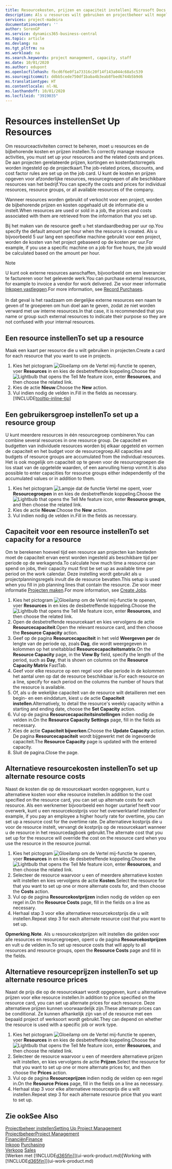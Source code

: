 ```yaml
---
title: Resourcekosten, prijzen en capaciteit instellen| Microsoft Docs
description: Als u resources wilt gebruiken en projectbeheer wilt mogelijk maken, geeft u kosten en prijzen voor afzonderlijke resources of resourcegroepen op en stelt u de resourcecapaciteit in.
services: project-madeira
documentationcenter: ''
author: SorenGP
ms.service: dynamics365-business-central
ms.topic: article
ms.devlang: na
ms.tgt_pltfrm: na
ms.workload: na
ms.search.keywords: project management, capacity, staff
ms.date: 10/01/2020
ms.author: edupont
ms.openlocfilehash: fbcd6f6e0f1a73316c20f14f143a044c68a5c539
ms.sourcegitcommit: ddbb5cede750df1baba4b3eab8fbed6744b5b9d6
ms.translationtype: HT
ms.contentlocale: nl-NL
ms.lasthandoff: 10/01/2020
ms.locfileid: "3919035"
---
```

# <a name="set-up-resources"></a><span data-ttu-id="f7d2e-103">Resources instellen</span><span class="sxs-lookup"><span data-stu-id="f7d2e-103">Set Up Resources</span></span>
<span data-ttu-id="f7d2e-104">Om resourceactiviteiten correct te beheren, moet u resources en de bijbehorende kosten en prijzen instellen.</span><span class="sxs-lookup"><span data-stu-id="f7d2e-104">To correctly manage resource activities, you must set up your resources and the related costs and prices.</span></span> <span data-ttu-id="f7d2e-105">De aan projecten gerelateerde prijzen, kortingen en kostenfactorregels worden ingesteld op de projectkaart.</span><span class="sxs-lookup"><span data-stu-id="f7d2e-105">The job-related prices, discounts, and cost factor rules are set up on the job card.</span></span> <span data-ttu-id="f7d2e-106">U kunt de kosten en prijzen opgeven voor afzonderlijke resources, resourcegroepen of alle beschikbare resources van het bedrijf.</span><span class="sxs-lookup"><span data-stu-id="f7d2e-106">You can specify the costs and prices for individual resources, resource groups, or all available resources of the company.</span></span>

<span data-ttu-id="f7d2e-107">Wanneer resources worden gebruikt of verkocht voor een project, worden de bijbehorende prijzen en kosten opgehaald uit de informatie die u instelt.</span><span class="sxs-lookup"><span data-stu-id="f7d2e-107">When resources are used or sold in a job, the prices and costs associated with them are retrieved from the information that you set up.</span></span>

<span data-ttu-id="f7d2e-108">Bij het maken van de resource geeft u het standaardbedrag per uur op.</span><span class="sxs-lookup"><span data-stu-id="f7d2e-108">You specify the default amount per hour when the resource is created.</span></span> <span data-ttu-id="f7d2e-109">Als u bijvoorbeeld 5 uur lang een specifieke machine gebruikt voor een project, worden de kosten van het project gebaseerd op de kosten per uur.</span><span class="sxs-lookup"><span data-stu-id="f7d2e-109">For example, if you use a specific machine on a job for five hours, the job would be calculated based on the amount per hour.</span></span>

> [!NOTE]
> <span data-ttu-id="f7d2e-110">U kunt ook externe resources aanschaffen, bijvoorbeeld om een leverancier te factureren voor het geleverde werk.</span><span class="sxs-lookup"><span data-stu-id="f7d2e-110">You can purchase external resources, for example to invoice a vendor for work delivered.</span></span> <span data-ttu-id="f7d2e-111">Zie voor meer informatie [Inkopen vastleggen](purchasing-how-record-purchases.md).</span><span class="sxs-lookup"><span data-stu-id="f7d2e-111">For more information, see [Record Purchases](purchasing-how-record-purchases.md).</span></span><br /><br />
> <span data-ttu-id="f7d2e-112">In dat geval is het raadzaam om dergelijke externe resources een naam te geven of te groeperen om hun doel aan te geven, zodat ze niet worden verward met uw interne resources.</span><span class="sxs-lookup"><span data-stu-id="f7d2e-112">In that case, it is recommended that you name or group such external resources to indicate their purpose so they are not confused with your internal resources.</span></span>

## <a name="to-set-up-a-resource"></a><span data-ttu-id="f7d2e-113">Een resource instellen</span><span class="sxs-lookup"><span data-stu-id="f7d2e-113">To set up a resource</span></span>
<span data-ttu-id="f7d2e-114">Maak een kaart per resource die u wilt gebruiken in projecten.</span><span class="sxs-lookup"><span data-stu-id="f7d2e-114">Create a card for each resource that you want to use in projects.</span></span>

1. <span data-ttu-id="f7d2e-115">Kies het pictogram ![Gloeilamp om de Vertel mij-functie te openen](media/ui-search/search_small.png "Vertel me wat u wilt doen"), voer **Resources** in en kies de desbetreffende koppeling.</span><span class="sxs-lookup"><span data-stu-id="f7d2e-115">Choose the ![Lightbulb that opens the Tell Me feature](media/ui-search/search_small.png "Tell me what you want to do") icon, enter **Resources**, and then choose the related link.</span></span>
2. <span data-ttu-id="f7d2e-116">Kies de actie **Nieuw**.</span><span class="sxs-lookup"><span data-stu-id="f7d2e-116">Choose the **New** action.</span></span>
3. <span data-ttu-id="f7d2e-117">Vul indien nodig de velden in.</span><span class="sxs-lookup"><span data-stu-id="f7d2e-117">Fill in the fields as necessary.</span></span> [!INCLUDE[tooltip-inline-tip](includes/tooltip-inline-tip_md.md)]  

## <a name="to-set-up-a-resource-group"></a><span data-ttu-id="f7d2e-118">Een gebruikersgroep instellen</span><span class="sxs-lookup"><span data-stu-id="f7d2e-118">To set up a resource group</span></span>
<span data-ttu-id="f7d2e-119">U kunt meerdere resources in één resourcegroep combineren.</span><span class="sxs-lookup"><span data-stu-id="f7d2e-119">You can combine several resources in one resource group.</span></span> <span data-ttu-id="f7d2e-120">De capaciteit en budgetten van individuele resources worden bij elkaar opgeteld en vormen de capaciteit en het budget voor de resourcegroep.</span><span class="sxs-lookup"><span data-stu-id="f7d2e-120">All capacities and budgets of resource groups are accumulated from the individual resources.</span></span> <span data-ttu-id="f7d2e-121">Het is ook mogelijk om capaciteit op te geven voor de resourcegroepen die los staat van de opgetelde waarden, of een aanvulling hierop vormt.</span><span class="sxs-lookup"><span data-stu-id="f7d2e-121">It is also possible to enter capacities for resource groups either independently of the accumulated values or in addition to them.</span></span>

1. <span data-ttu-id="f7d2e-122">Kies het pictogram ![Lampje dat de functie Vertel me opent](media/ui-search/search_small.png "Vertel me wat u wilt doen"), voer **Resourcegroepen** in en kies de desbetreffende koppeling.</span><span class="sxs-lookup"><span data-stu-id="f7d2e-122">Choose the ![Lightbulb that opens the Tell Me feature](media/ui-search/search_small.png "Tell me what you want to do") icon, enter **Resource groups**, and then choose the related link.</span></span>
2. <span data-ttu-id="f7d2e-123">Kies de actie **Nieuw**.</span><span class="sxs-lookup"><span data-stu-id="f7d2e-123">Choose the **New** action.</span></span>
3. <span data-ttu-id="f7d2e-124">Vul indien nodig de velden in.</span><span class="sxs-lookup"><span data-stu-id="f7d2e-124">Fill in the fields as necessary.</span></span>

## <a name="to-set-capacity-for-a-resource"></a><span data-ttu-id="f7d2e-125">Capaciteit voor een resource instellen</span><span class="sxs-lookup"><span data-stu-id="f7d2e-125">To set capacity for a resource</span></span>
<span data-ttu-id="f7d2e-126">Om te berekenen hoeveel tijd een resource aan projecten kan besteden moet de capaciteit ervan eerst worden ingesteld als beschikbare tijd per periode op de werkagenda.</span><span class="sxs-lookup"><span data-stu-id="f7d2e-126">To calculate how much time a resource can spend on jobs, their capacity must first be set up as available time per period on the work calendar.</span></span> <span data-ttu-id="f7d2e-127">Deze instelling wordt gebruikt als u projectplanningsregels invult die de resource bevatten.</span><span class="sxs-lookup"><span data-stu-id="f7d2e-127">This setup is used when you fill in job planning lines that contain the resource.</span></span> <span data-ttu-id="f7d2e-128">Zie voor meer informatie [Projecten maken](projects-how-create-jobs.md).</span><span class="sxs-lookup"><span data-stu-id="f7d2e-128">For more information, see [Create Jobs](projects-how-create-jobs.md).</span></span>

1. <span data-ttu-id="f7d2e-129">Kies het pictogram ![Gloeilamp om de Vertel mij-functie te openen](media/ui-search/search_small.png "Vertel me wat u wilt doen"), voer **Resources** in en kies de desbetreffende koppeling.</span><span class="sxs-lookup"><span data-stu-id="f7d2e-129">Choose the ![Lightbulb that opens the Tell Me feature](media/ui-search/search_small.png "Tell me what you want to do") icon, enter **Resources**, and then choose the related link.</span></span>
2. <span data-ttu-id="f7d2e-130">Open de desbetreffende resourcekaart en kies vervolgens de actie **Resourcecapaciteit**.</span><span class="sxs-lookup"><span data-stu-id="f7d2e-130">Open the relevant resource card, and then choose the **Resource Capacity** action.</span></span>
3. <span data-ttu-id="f7d2e-131">Geef op de pagina **Resourcecapaciteit** in het veld **Weergeven per** de lengte van de periode op, zoals **Dag**, die wordt weergegeven in kolommen op het sneltabblad **Resourcecapaciteitsmatrix**.</span><span class="sxs-lookup"><span data-stu-id="f7d2e-131">On the **Resource Capacity** page, in the **View By** field, specify the length of the period, such as **Day**, that is shown on columns on the **Resource Capacity Matrix** FastTab.</span></span>
4. <span data-ttu-id="f7d2e-132">Geef voor elke resource op een regel voor elke periode in de kolommen het aantal uren op dat de resource beschikbaar is.</span><span class="sxs-lookup"><span data-stu-id="f7d2e-132">For each resource on a line, specify for each period on the columns the number of hours that the resource is available.</span></span>
5. <span data-ttu-id="f7d2e-133">Of, als u de wekelijke capaciteit van de resource wilt detailleren met een begin- en een einddatum, kiest u de actie **Capaciteit instellen**.</span><span class="sxs-lookup"><span data-stu-id="f7d2e-133">Alternatively, to detail the resource's weekly capacity within a starting and ending date, choose the **Set Capacity** action.</span></span>
6. <span data-ttu-id="f7d2e-134">Vul op de pagina **Resourcecapaciteitsinstellingen** indien nodig de velden in.</span><span class="sxs-lookup"><span data-stu-id="f7d2e-134">On the **Resource Capacity Settings** page, fill in the fields as necessary.</span></span>
7. <span data-ttu-id="f7d2e-135">Kies de actie **Capaciteit bijwerken**.</span><span class="sxs-lookup"><span data-stu-id="f7d2e-135">Choose the **Update Capacity** action.</span></span> <span data-ttu-id="f7d2e-136">De pagina **Resourcecapaciteit** wordt bijgewerkt met de ingevoerde capaciteit.</span><span class="sxs-lookup"><span data-stu-id="f7d2e-136">The **Resource Capacity** page is updated with the entered capacity.</span></span>
8. <span data-ttu-id="f7d2e-137">Sluit de pagina.</span><span class="sxs-lookup"><span data-stu-id="f7d2e-137">Close the page.</span></span>

## <a name="to-set-up-alternate-resource-costs"></a><span data-ttu-id="f7d2e-138">Alternatieve resourcekosten instellen</span><span class="sxs-lookup"><span data-stu-id="f7d2e-138">To set up alternate resource costs</span></span>
<span data-ttu-id="f7d2e-139">Naast de kosten die op de resourcekaart worden opgegeven, kunt u alternatieve kosten voor elke resource instellen.</span><span class="sxs-lookup"><span data-stu-id="f7d2e-139">In addition to the cost specified on the resource card, you can set up alternate costs for each resource.</span></span> <span data-ttu-id="f7d2e-140">Als een werknemer bijvoorbeeld een hoger uurtarief heeft voor overwerk, kunt u een resourcekostprijs voor het overwerktarief instellen.</span><span class="sxs-lookup"><span data-stu-id="f7d2e-140">For example, if you pay an employee a higher hourly rate for overtime, you can set up a resource cost for the overtime rate.</span></span> <span data-ttu-id="f7d2e-141">De alternatieve kostprijs die u voor de resource instelt, vervangt de kostprijs op de resourcekaart wanneer u de resource in het resourcedagboek gebruikt.</span><span class="sxs-lookup"><span data-stu-id="f7d2e-141">The alternate cost that you set up for the resource will override the cost on the resource card when you use the resource in the resource journal.</span></span>

1. <span data-ttu-id="f7d2e-142">Kies het pictogram ![Gloeilamp om de Vertel mij-functie te openen](media/ui-search/search_small.png "Vertel me wat u wilt doen"), voer **Resources** in en kies de desbetreffende koppeling.</span><span class="sxs-lookup"><span data-stu-id="f7d2e-142">Choose the ![Lightbulb that opens the Tell Me feature](media/ui-search/search_small.png "Tell me what you want to do") icon, enter **Resources**, and then choose the related link.</span></span>  
2. <span data-ttu-id="f7d2e-143">Selecteer de resource waarvoor u een of meerdere alternatieve kosten wilt instellen en kies vervolgens de actie **Kosten**.</span><span class="sxs-lookup"><span data-stu-id="f7d2e-143">Select the resource for that you want to set up one or more alternate costs for, and then choose the **Costs** action.</span></span>  
3. <span data-ttu-id="f7d2e-144">Vul op de pagina **Resourcekostprijzen** indien nodig de velden op een regel in.</span><span class="sxs-lookup"><span data-stu-id="f7d2e-144">On the **Resource Costs** page, fill in the fields on a line as necessary.</span></span>  
4. <span data-ttu-id="f7d2e-145">Herhaal stap 3 voor elke alternatieve resourcekostprijs die u wilt instellen.</span><span class="sxs-lookup"><span data-stu-id="f7d2e-145">Repeat step 3 for each alternate resource cost that you want to set up.</span></span>

<span data-ttu-id="f7d2e-146">**Opmerking**.</span><span class="sxs-lookup"><span data-stu-id="f7d2e-146">**Note**.</span></span> <span data-ttu-id="f7d2e-147">Als u resourcekostprijzen wilt instellen die gelden voor alle resources en resourcegroepen, opent u de pagina **Resourcekostprijzen** en vult u de velden in.</span><span class="sxs-lookup"><span data-stu-id="f7d2e-147">To set up resource costs that will apply to all resources and resource groups, open the **Resource Costs** page and fill in the fields.</span></span>

## <a name="to-set-up-alternate-resource-prices"></a><span data-ttu-id="f7d2e-148">Alternatieve resourceprijzen instellen</span><span class="sxs-lookup"><span data-stu-id="f7d2e-148">To set up alternate resource prices</span></span>
<span data-ttu-id="f7d2e-149">Naast de prijs die op de resourcekaart wordt opgegeven, kunt u alternatieve prijzen voor elke resource instellen.</span><span class="sxs-lookup"><span data-stu-id="f7d2e-149">In addition to price specified on the resource card, you can set up alternate prices for each resource.</span></span> <span data-ttu-id="f7d2e-150">Deze alternatieve prijzen kunnen voorwaardelijk zijn.</span><span class="sxs-lookup"><span data-stu-id="f7d2e-150">These alternate prices can be conditional.</span></span> <span data-ttu-id="f7d2e-151">Ze kunnen afhankelijk zijn van of de resource met een bepaald project of werksoort wordt gebruikt.</span><span class="sxs-lookup"><span data-stu-id="f7d2e-151">They can depend on whether the resource is used with a specific job or work type.</span></span>

1. <span data-ttu-id="f7d2e-152">Kies het pictogram ![Gloeilamp om de Vertel mij-functie te openen](media/ui-search/search_small.png "Vertel me wat u wilt doen"), voer **Resources** in en kies de desbetreffende koppeling.</span><span class="sxs-lookup"><span data-stu-id="f7d2e-152">Choose the ![Lightbulb that opens the Tell Me feature](media/ui-search/search_small.png "Tell me what you want to do") icon, enter **Resources**, and then choose the related link.</span></span>
2. <span data-ttu-id="f7d2e-153">Selecteer de resource waarvoor u een of meerdere alternatieve prijzen wilt instellen, en kies vervolgens de actie **Prijzen**.</span><span class="sxs-lookup"><span data-stu-id="f7d2e-153">Select the resource for that you want to set up one or more alternate prices for, and then choose the **Prices** action.</span></span>
3. <span data-ttu-id="f7d2e-154">Vul op de pagina **Resourceprijzen** indien nodig de velden op een regel in.</span><span class="sxs-lookup"><span data-stu-id="f7d2e-154">On the **Resource Prices** page, fill in the fields on a line as necessary.</span></span>
4. <span data-ttu-id="f7d2e-155">Herhaal stap 3 voor elke alternatieve resourceprijs die u wilt instellen.</span><span class="sxs-lookup"><span data-stu-id="f7d2e-155">Repeat step 3 for each alternate resource price that you want to set up.</span></span>

## <a name="see-also"></a><span data-ttu-id="f7d2e-156">Zie ook</span><span class="sxs-lookup"><span data-stu-id="f7d2e-156">See Also</span></span>
[<span data-ttu-id="f7d2e-157">Projectbeheer instellen</span><span class="sxs-lookup"><span data-stu-id="f7d2e-157">Setting Up Project Management</span></span>](projects-setup-projects.md)  
[<span data-ttu-id="f7d2e-158">Projectbeheer</span><span class="sxs-lookup"><span data-stu-id="f7d2e-158">Project Management</span></span>](projects-manage-projects.md)  
[<span data-ttu-id="f7d2e-159">Financiën</span><span class="sxs-lookup"><span data-stu-id="f7d2e-159">Finance</span></span>](finance.md)  
<span data-ttu-id="f7d2e-160">[Inkoop](purchasing-manage-purchasing.md)       </span><span class="sxs-lookup"><span data-stu-id="f7d2e-160">[Purchasing](purchasing-manage-purchasing.md)       </span></span>  
<span data-ttu-id="f7d2e-161">[Verkoop](sales-manage-sales.md)    </span><span class="sxs-lookup"><span data-stu-id="f7d2e-161">[Sales](sales-manage-sales.md)    </span></span>  
<span data-ttu-id="f7d2e-162">[Werken met [!INCLUDE[d365fin](includes/d365fin_md.md)]](ui-work-product.md)</span><span class="sxs-lookup"><span data-stu-id="f7d2e-162">[Working with [!INCLUDE[d365fin](includes/d365fin_md.md)]](ui-work-product.md)</span></span>  
